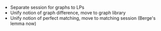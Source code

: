 - Separate session for graphs to LPs
- Unify notion of graph difference, move to graph library
- Unify notion of perfect matching, move to matching session (Berge's lemma now)